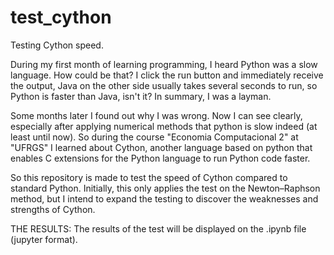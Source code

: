 # test_cython
Testing Cython speed.

During my first month of learning programming, I heard Python was a slow language. How could be that? I click the run button and immediately receive the output, Java on the other side usually takes several seconds to run, so Python is faster than Java, isn't it? In summary, I was a layman.

Some months later I found out why I was wrong. Now I can see clearly, especially after applying numerical methods that python is slow indeed (at least until now). So during the course "Economia Computacional 2" at "UFRGS" I learned about Cython, another language based on python that enables C extensions for the Python language to run Python code faster.

So this repository is made to test the speed of Cython compared to standard Python.  Initially, this only applies the test on the Newton–Raphson method, but I intend to expand the testing to discover the weaknesses and strengths of Cython.

THE RESULTS:
The results of the test will be displayed on the .ipynb file (jupyter format).
